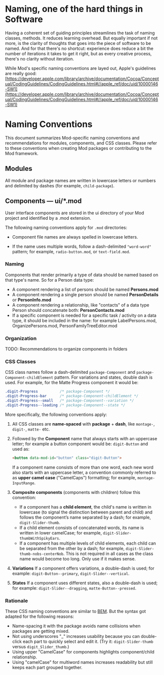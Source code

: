 # Naming, one of the hard things in Software

Having a coherent set of guiding principles streamlines the task of naming classes, methods. It reduces learning overhead. But equally important if not more, is the clarity of thoughts that goes into the piece of software to be named. And for that there's no shortcut: experience does reduce a bit the number of iterations it takes to get it right, but as every creative process, there's no clarity without iteration.

While Mod's specific naming conventions are layed out, Apple's guidelines are really good:[https://developer.apple.com/library/archive/documentation/Cocoa/Conceptual/CodingGuidelines/CodingGuidelines.html#//apple_ref/doc/uid/10000146-SW1](https://developer.apple.com/library/archive/documentation/Cocoa/Conceptual/CodingGuidelines/CodingGuidelines.html#//apple_ref/doc/uid/10000146-SW1)

# Naming Conventions

This document summarizes Mod-specific naming conventions and recommendations for modules, components, and CSS classes. Please refer to these conventions when creating Mod packages or contributing to the Mod framework.

## Modules

All module and package names are written in lowercase letters or numbers and delimited by dashes (for example, `child-package`).

## Components — ui/*.mod

User interface components are stored in the ui directory of your Mod project and identified by a .mod extension.

The following naming conventions apply for `.mod` directories:

   - Component file names are always spelled in lowercase letters.

   - If the name uses multiple words, follow a dash-delimited `"word-word"` pattern; for example, `radio-button.mod`, or `text-field.mod`.

### Naming

Components that render primarily a type of data should be named based on that type's name. So for a Person data type:

- A component rendering a list of persons should be named  **Persons.mod**
- A component rendering a single person should be named **PersonDetails** or **PersonInfo.mod**
- A component rendering a relationship, like "contacts" of a data type Person should concatenate both: **PersonContacts.mod**
- If a specific component is needed for a specific task / activity on a data type, it should be included in the name: for example LabelPersons.mod, OrganizePersons.mod, PersonFamilyTreeEditor.mod

### Organization

TODO: Recommendations to organize components in folders

### CSS Classes

CSS class names follow a dash-delimited `package-Component` and `package-Component-childElement` pattern. For variations and states, double dash is used. For example, for the Matte Progress component it would be:

```css
.digit-Progress          /* package-Component */
.digit-Progress-bar      /* package-Component-childElement */
.digit-Progress--small   /* package-Component--variation */
.digit-Progress--loading /* package-Component--state */
```

More specifically, the following conventions apply:

1. All CSS classes are **name-spaced** with **package** + **dash**, like `montage-`, `digit-`, `matte-` etc.
2. Followed by the **Component** name that always starts with an uppercase letter; for example a button component would be: `digit-Button` and used as:

   ```html
   <button data-mod-id="button" class="digit-Button">
   ```

   If a component name consists of more than one word, each new word also starts with an uppercase letter, a convention commonly  referred to as **upper camel case** ("CamelCaps") formatting; for example, `montage-InputRange`.
3. **Composite components** (components with children) follow this convention:

   * If a component has a **child element**, the child's name is written in lowercase (to signal the distinction between parent and child) and follows the component’s name separated by a dash; for example, `digit-Slider-thumb`.
   * If a child element consists of concatenated words, its name is written in lower camelCase; for example, `digit-Slider-thumbWithSpikyEars`.
   * If a component has multiple levels of child elements, each child can be separated from the other by a dash; for example, `digit-Slider-thumb-nobs-centerNob`. This is not required in all cases as the class name would become too long. Only use if it makes sense.
4. **Variations** If a component offers variations, a double-dash is used; for example: `digit-Button--primary`, `digit-Slider--vertical`.
5. **States** If a component uses different states, also a double-dash is used; for example: `digit-Slider--dragging`, `matte-Button--pressed`.

### Rationale

These CSS naming conventions are similar to [BEM](http://bem.info/method/). But the syntax got adapted for the following reasons:

* Name-spacing it with the package avoids name collisions when packages are getting mixed.
* Not using underscores "_" increases usability because you can double-click each part to quickly select and edit it. (Try it: `digit-Slider-thumb` versus `digit_Slider_thumb`.)
* Using upper "CamelCase" for components highlights component/child relationship.
* Using "camelCase" for multiword names increases readability but still keeps each part grouped together.
